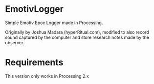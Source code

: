# EmotivLogger
Simple Emotiv Epoc Logger made in Processing.

Originally by Joshua Madara (hyperRitual.com), modified to also record sound captured by the computer and store research notes made by the observer.

# Requirements
This version only works in Processing 2.x